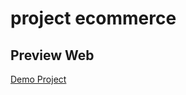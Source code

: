 # project ecommerce

## Preview Web
[Demo Project]( https://matsnahr.github.io/bootstrap_ecommerce/)
